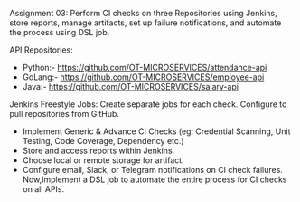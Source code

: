 Assignment 03:
Perform CI checks on three Repositories using Jenkins, store reports, manage artifacts, set up failure notifications, and automate the process using DSL job.

API Repositories:

- Python:- https://github.com/OT-MICROSERVICES/attendance-api
- GoLang:- https://github.com/OT-MICROSERVICES/employee-api
- Java:- https://github.com/OT-MICROSERVICES/salary-api

Jenkins Freestyle Jobs:
Create separate jobs for each check.
Configure to pull repositories from GitHub.
- Implement Generic & Advance CI Checks (eg: Credential Scanning, Unit Testing, Code Coverage, Dependency etc.)
- Store and access reports within Jenkins.
- Choose local or remote storage for artifact.
- Configure email, Slack, or Telegram notifications on CI check failures.
Now,Implement a DSL job to automate the entire process for CI checks on all APIs.